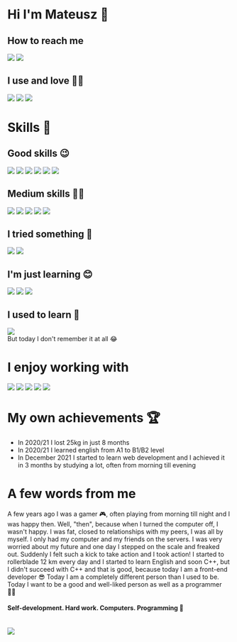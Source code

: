 # Hi I'm Mateusz 👋
## How to reach me
<a href="mailto:business.mateusz.wilk@gmail.com"><img src="https://img.shields.io/badge/Gmail-D14836?style=for-the-badge&logo=gmail&logoColor=white"></img></a>
<a href="https://www.linkedin.com/in/mateusz-wilk-941a091b2/"><img src="https://img.shields.io/badge/LinkedIn-0077B5?style=for-the-badge&logo=linkedin&logoColor=white"></img></a>
## I use and love 👨‍💻
<img src="https://img.shields.io/badge/mac%20os-000000?style=for-the-badge&logo=apple&logoColor=white"></img>
<img src="https://img.shields.io/badge/WebStorm-000000?style=for-the-badge&logo=WebStorm&logoColor=white"></img>
<img src="https://img.shields.io/badge/Hyper-000000?style=for-the-badge&logo=hyper&logoColor=white"></img>
# Skills 🚀
## Good skills 😉
<img src="https://img.shields.io/badge/HTML5-E34F26?style=for-the-badge&logo=html5&logoColor=white"></img>
<img src="https://img.shields.io/badge/CSS3-1572B6?style=for-the-badge&logo=css3&logoColor=white"></img>
<img src="https://img.shields.io/badge/Sass-CC6699?style=for-the-badge&logo=sass&logoColor=white"></img>
<img src="https://img.shields.io/badge/JavaScript-F7DF1E?style=for-the-badge&logo=javascript&logoColor=black"></img>
<img src="https://img.shields.io/badge/React-20232A?style=for-the-badge&logo=react&logoColor=61DAFB"></img>
<img src="https://img.shields.io/badge/styled--components-DB7093?style=for-the-badge&logo=styled-components&logoColor=white"></img>
## Medium skills 🤷🏽
<img src="https://img.shields.io/badge/Redux-593D88?style=for-the-badge&logo=redux&logoColor=white"></img>
<img src="https://img.shields.io/badge/Jest-323330?style=for-the-badge&logo=Jest&logoColor=white"></img>
<img src="https://img.shields.io/badge/testing%20library-323330?style=for-the-badge&logo=testing-library&logoColor=red"></img>
<img src="https://img.shields.io/badge/React_Router-CA4245?style=for-the-badge&logo=react-router&logoColor=white"></img>
<img src="https://img.shields.io/badge/firebase-%23039BE5.svg?style=for-the-badge&logo=firebase"></img>
## I tried something 🧐
<img src="https://img.shields.io/badge/Node.js-43853D?style=for-the-badge&logo=node.js&logoColor=white"></img>
<img src="https://img.shields.io/badge/MongoDB-4EA94B?style=for-the-badge&logo=mongodb&logoColor=white"></img>
## I'm just learning 😊
<img src="https://img.shields.io/badge/TypeScript-007ACC?style=for-the-badge&logo=typescript&logoColor=white"></img>
<img src="https://img.shields.io/badge/Express.js-404D59?style=for-the-badge"></img>
<img src="https://img.shields.io/badge/tailwindcss-%2338B2AC.svg?style=for-the-badge&logo=tailwind-css&logoColor=white"></img>
## I used to learn 👀
<img src="https://img.shields.io/badge/C%2B%2B-00599C?style=for-the-badge&logo=c%2B%2B&logoColor=white"></img>
<br>
But today I don't remember it at all 😂
# I enjoy working with
<img src="https://img.shields.io/badge/React-20232A?style=for-the-badge&logo=react&logoColor=61DAFB"></img>
<img src="https://img.shields.io/badge/styled--components-DB7093?style=for-the-badge&logo=styled-components&logoColor=white"></img>
<img src="https://img.shields.io/badge/eslint-3A33D1?style=for-the-badge&logo=eslint&logoColor=white"></img>
<img src="https://img.shields.io/badge/prettier-1A2C34?style=for-the-badge&logo=prettier&logoColor=F7BA3E"></img>
<img src="https://img.shields.io/badge/React_Router-CA4245?style=for-the-badge&logo=react-router&logoColor=white"></img>

# My own achievements 🏆
- In 2020/21 I lost 25kg in just 8 months
- In 2020/21 I learned english from A1 to B1/B2 level
- In December 2021 I started to learn web development and I achieved it in 3 months by studying a lot, often from morning till evening

# A few words from me
A few years ago I was a gamer 🎮, often playing from morning till night and I was happy then. Well, "then", because when I turned the computer off, I wasn't happy. I was fat, closed to relationships with my peers, I was all by myself. I only had my computer and my friends on the servers. I was very worried about my future and one day I stepped on the scale and freaked out. Suddenly I felt such a kick to take action and I took action! I started to rollerblade 12 km every day and I started to learn English and soon C++, but I didn't succeed with C++ and that is good, because today I am a front-end developer 😎 Today I am a completely different person than I used to be. Today I want to be a good and well-liked person as well as a programmer 👨‍💻
#### Self-development. Hard work. Computers. Programming 💪
<br>
<img src="https://github-readme-stats.vercel.app/api?username=flowedewolf&theme=blue-green"></img>
